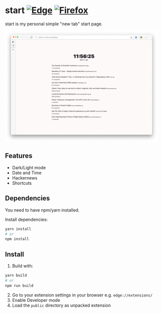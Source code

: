 # start [![Edge](https://img.shields.io/badge/Edge-0078D7?style=for-the-badge&logo=Microsoft-edge&logoColor=white)](https://microsoftedge.microsoft.com/addons/detail/start/ggaeigpbmhbldacgnlafbiobppjblpic) [![Firefox](https://img.shields.io/badge/Firefox-FF7139?style=for-the-badge&logo=Firefox-Browser&logoColor=white)](https://addons.mozilla.org/en-US/firefox/addon/hnstart/)

start is my personal simple "new tab" start page.

![Screenshot](screenshot.png)

## Features

- Dark/Light mode
- Date and Time
- Hackernews
- Shortcuts

## Dependencies

You need to have npm/yarn installed.

Install dependencies:

```sh
yarn install
# or
npm install
```

## Install

1. Build with:

```sh
yarn build
# or
npm run build
```

2. Go to your extension settings in your browser e.g. `edge://extensions/`
3. Enable Developer mode
4. Load the `public` directory as unpacked extension
